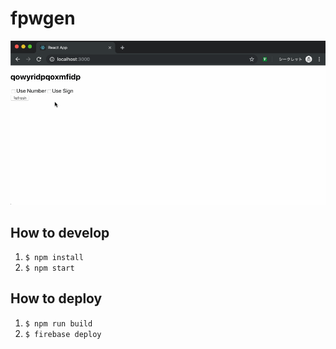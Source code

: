 # fpwgen

![](demo.gif)

## How to develop

1. `$ npm install`
1. `$ npm start`

## How to deploy

1. `$ npm run build`
1. `$ firebase deploy`
